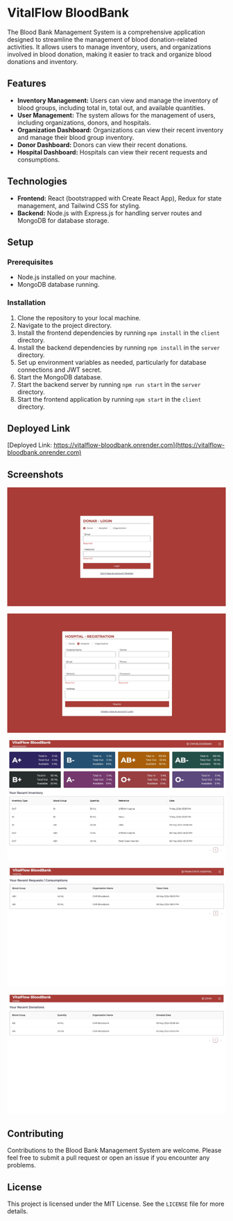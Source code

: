 # VitalFlow BloodBank

The Blood Bank Management System is a comprehensive application designed to streamline the management of blood donation-related activities. It allows users to manage inventory, users, and organizations involved in blood donation, making it easier to track and organize blood donations and inventory.

## Features

- **Inventory Management:** Users can view and manage the inventory of blood groups, including total in, total out, and available quantities.
- **User Management:** The system allows for the management of users, including organizations, donors, and hospitals.
- **Organization Dashboard:** Organizations can view their recent inventory and manage their blood group inventory.
- **Donor Dashboard:** Donors can view their recent donations.
- **Hospital Dashboard:** Hospitals can view their recent requests and consumptions.

## Technologies

- **Frontend:** React (bootstrapped with Create React App), Redux for state management, and Tailwind CSS for styling.
- **Backend:** Node.js with Express.js for handling server routes and MongoDB for database storage.

## Setup

### Prerequisites

- Node.js installed on your machine.
- MongoDB database running.

### Installation

1. Clone the repository to your local machine.
2. Navigate to the project directory.
3. Install the frontend dependencies by running `npm install` in the `client` directory.
4. Install the backend dependencies by running `npm install` in the `server` directory.
5. Set up environment variables as needed, particularly for database connections and JWT secret.
6. Start the MongoDB database.
7. Start the backend server by running `npm run start` in the `server` directory.
8. Start the frontend application by running `npm start` in the `client` directory.

## Deployed Link

[Deployed Link: https://vitalflow-bloodbank.onrender.com](https://vitalflow-bloodbank.onrender.com)

## Screenshots

![Login Page](./client/assets/login.jpg)

![Registration Page](./client/assets/register.jpg)

![Organization Dashboard](./client/assets/org.jpg)

![Hospital Dashboard](./client/assets/hospital.jpg)

![Donor Dashboard](./client/assets/donar.jpg)

## Contributing

Contributions to the Blood Bank Management System are welcome. Please feel free to submit a pull request or open an issue if you encounter any problems.

## License

This project is licensed under the MIT License. See the `LICENSE` file for more details.